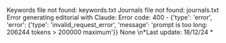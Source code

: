 Keywords file not found: keywords.txt
Journals file not found: journals.txt
Error generating editorial with Claude: Error code: 400 - {'type': 'error', 'error': {'type': 'invalid_request_error', 'message': 'prompt is too long: 206244 tokens > 200000 maximum'}}
None
\n*Last update: 18/12/24 *
